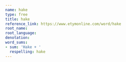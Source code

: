 ```yaml
---
name: hake
type: free
title: hake
reference_link: https://www.etymonline.com/word/hake
root_name: 
root_language: 
denotation: 
word_sums:
- sum: 'Hake + '
  respelling: hake
---
```

